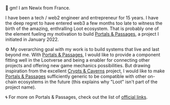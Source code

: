 👋 gm! I am Newix from France.

I have been a tech / web2 engineer and entrepreneur for 15 years.
I have the deep regret to have entered web3 a few months too late to witness the birth of the amazing, enthralling Loot ecosystem. That is probably one of the element fueling my motivation to build [Portals & Passages](https://www.portalsnpassages.com/), a project I initiated in January 2022.

⚙ My overarching goal with my work is to build systems that live and last beyond me.
With [Portals & Passages](https://www.portalsnpassages.com/), I would like to provide a component fitting well in the Lootverse and being a enabler for connecting other projects and offering new game mechanics possibilities.
But drawing inspiration from the excellent [Crypts & Caverns](https://threepwave.com/cryptsandcaverns) project, I would like to make [Portals & Passages](https://www.portalsnpassages.com/) sufficiently generic to be compatible with other on-chain ecosystems in the future (this explains why "Loot" isn't part of the project name).

🌀 For more on Portals & Passages, check out the list of [official links](https://app.gitbook.com/o/mBS1RihGdgkSKj58X3Hj/s/ZwJKh9922DUUCS1BOpUc/extras/official-links).
